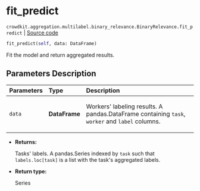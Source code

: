 # fit_predict
`crowdkit.aggregation.multilabel.binary_relevance.BinaryRelevance.fit_predict` | [Source code](https://github.com/Toloka/crowd-kit/blob/v1.2.1/crowdkit/aggregation/multilabel/binary_relevance.py#L108)

```python
fit_predict(self, data: DataFrame)
```

Fit the model and return aggregated results.

## Parameters Description

| Parameters | Type | Description |
| :----------| :----| :-----------|
`data`|**DataFrame**|<p>Workers&#x27; labeling results. A pandas.DataFrame containing `task`, `worker` and `label` columns.</p>

* **Returns:**

  Tasks' labels.
A pandas.Series indexed by `task` such that `labels.loc[task]`
is a list with the task's aggregated labels.

* **Return type:**

  Series
